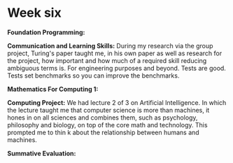 # Week six

**Foundation Programming:** 

**Communication and Learning Skills:** During my research via the group project, Turing's paper taught me, in his own paper as well as research for the project, how important and how much of a required skill reducing ambiguous terms is. For engineering purposes and beyond. Tests are good. Tests set benchmarks so you can improve the benchmarks.

**Mathematics For Computing 1:** 

**Computing Project:** We had lecture 2 of 3 on Artificial Intelligence. In which the lecture taught me that computer science is more than machines, it hones in on all sciences and combines them, such as psychology, philosophy and biology, on top of the core math and technology. This prompted me to thin k about the relationship between humans and machines.

**Summative Evaluation:** 

